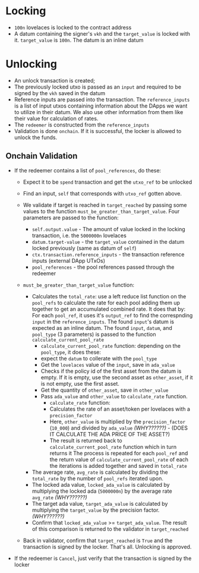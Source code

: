 # Locking
-   `100n` lovelaces is locked to the contract address
-   A datum containing the signer's `vkh` and the `target_value` is locked with it. `target_value` is `100n`. The datum is an inline datum


# Unlocking
-   An unlock transaction is created;
-   The previously locked utxo is passed as an `input` and required to be signed by the `vkh` saved in the datum
-   Reference inputs are passed into the transaction. The `reference_inputs` is a list of input utxos containing information about the DApps we want to utilize in their datum. We also use other information from them like their value for calculation of rates.
-   The `redeemer` is constructed from the `reference_inputs`
-   Validation is done `onchain`. If it is successful, the locker is allowed to unlock the funds.


## Onchain Validation
-   If the redeemer contains a list of `pool_references`, do these:
    - Expect it to be `spend` transaction and get the `utxo_ref` to be unlocked
    - Find an input, `self` that corresponds with `utxo_ref` gotten above.
    - We validate if target is reached in `target_reached` by passing some values to the function `must_be_greater_than_target_value`. Four parameters are passed to the function:
      * `self.output.value` - The amount of value locked in the locking transaction, i.e. the `5000000n` lovelaces
      *  `datum.target-value` - the `target_value` contained in the datum locked previously (same as datum of `self`)
      * `ctx.transaction.reference_inputs` - the transaction reference inputs (external DApp UTxOs)
      * `pool_references` - the pool references passed through the redeemer

    - `must_be_greater_than_target_value` function:
      - Calculates the `total_rate`: use a left reduce list function on the `pool_refs` to calculate the rate for each pool adding them up together to get an accumulated combined rate. It does that by: For each `pool_ref`, it uses it's `output_ref` to find the correspnding `input` in the `reference_inputs`. The found `input`'s datum is expected as an inline datum. The found `input`, `datum`, and `pool_type` (3 parameters) is passed to the function `calculate_current_pool_rate`
          - `calculate_current_pool_rate` function: depending on the `pool_type`, it does these:
          - expect the `datum` to collerate with the `pool_type`
          - Get the `lovelaces` value of the `input`, save in `ada_value`
          - Checks if the policy id of the first asset from the datum is empty. If it is empty, use the second asset as `other_asset`, if it is not empty, use the first asset.
          - Get the quantity of `other_asset`, save in `other_value`
          - Pass `ada_value` and `other_value` to `calculate_rate` function.
              - `calculate_rate` function:
              - Calculates the rate of an asset/token per lovelaces with a `precision_factor`
              - Here, `other_value` is multiplied by the `precision_factor` (`10_000`) and divided by `ada_value` *(WHY??????)* - (DOES IT CALCULATE THE ADA PRICE OF THE ASSET?)
              - The result is returned back to `calculate_current_pool_rate` function which in turn returns it
      The process is repeated for each `pool_ref` and the return value of `calculate_current_pool_rate` of each the iterations is added together and saved in `total_rate`
      - The average rate, `avg_rate` is calculated by dividing the `total_rate` by the number of `pool_refs` iterated upon.
      - The locked ada value, `locked_ada_value` is calculated by multiplying the locked ada (`5000000n`) by the average rate `avg_rate` *(WHY??????)*
      - The target ada value, `target_ada_value` is calculated by multiplying the `target_value` by the precision factor. *(WHY??????)*
      - Confirm that `locked_ada_value` >= `target_ada_value`. The result of this comparison is returned to the validator in `target_reached`
    - Back in validator, confirm that `target_reached` is `True` and the transaction is signed by the locker. That's all. Unlocking is approved.
    


-   If the redeemer is `Cancel`, just verify that the transaction is signed by the locker
